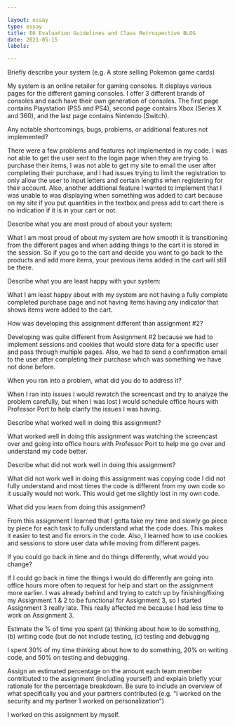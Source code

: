 ```yaml
---

layout: essay
type: essay
title: E6 Evaluation Guidelines and Class Retrospective BLOG
date: 2021-05-15
labels:

---
```


Briefly describe your system (e.g. A store selling Pokemon game cards)

My system is an online retailer for gaming consoles. It displays various pages for the different gaming consoles. I offer 3 different brands of consoles and each have their own 
generation of consoles. The first page contains Playstation (PS5 and PS4), second page contains Xbox (Series X and 360), and the last page contains Nintendo (Switch).

Any notable shortcomings, bugs, problems, or additional features not implemented?

There were a few problems and features not implemented in my code. I was not able to get the user sent to the login page when they are trying to purchase their items, I was not able to get my site to email the user after completing their purchase, and I had issues trying to limit the registration to only allow the user to input letters and certain lengths when registering for their account. Also, another additional feature I wanted to implement that I was unable to was displaying when something was added to cart because on my site if you put quantities in the textbox and press add to cart there is no indication if it is in your cart or not.

Describe what you are most proud of about your system:

What I am most proud of about my system are how smooth it is transitioning from the different pages and when adding things to the cart it is stored in the session. So if you go to the cart and decide you want to go back to the products and add more items, your previous items added in the cart will still be there.

Describe what you are least happy with your system:

What I am least happy about with my system are not having a fully complete completed purchase page and not having items having any indicator that shows items were added to the cart.

How was developing this assignment different than assignment #2?

Developing was quite different from Assignment #2 because we had to implement sessions and cookies that would store data for a specific user and pass through multiple pages. 
Also, we had to send a confirmation email to the user after completing their purchase which was something we have not done before.

When you ran into a problem, what did you do to address it?

When I ran into issues I would rewatch the screencast and try to analyze the problem carefully, but when I was lost I would schedule office hours with Professor Port to help clarify the issues I was having.

Describe what worked well in doing this assignment?

What worked well in doing this assignment was watching the screencast over and going into office hours with Professor Port to help me go over and understand my code better.

Describe what did not work well in doing this assignment?

What did not work well in doing this assignment was copying code I did not fully understand and most times the code is different from my own code so it usually would not work. This would get me slightly lost in my own code.

What did you learn from doing this assignment?

From this assignment I learned that I gotta take my time and slowly go piece by piece for each task to fully understand what the code does. This makes it easier to test and fix errors in the code. Also, I learned how to use cookies and sessions to store user data while moving from different pages.

If you could go back in time and do things differently, what would you change?

If I could go back in time the things I would do differently are going into office hours more often to request for help and start on the assignment more earlier. I was already behind and trying to catch up by finishing/fixing my Assignment 1 & 2 to be functional for Assignment 3, so I started Assignment 3 really late. This really affected me because I had less time to work on Assignment 3.

Estimate the % of time you spent (a) thinking about how to do something, (b) writing code (but do not include testing, (c) testing and debugging

I spent 30% of my time thinking about how to do something, 20% on writing code, and 50% on testing and debugging.

Assign an estimated percentage on the amount each team member contributed to the assignment (including yourself) and explain briefly your rationale for the percentage breakdown. Be sure to include an overview of what specifically you and your partners contributed (e.g. “I worked on the security and my partner 1 worked on personalization”)

I worked on this assignment by myself.
